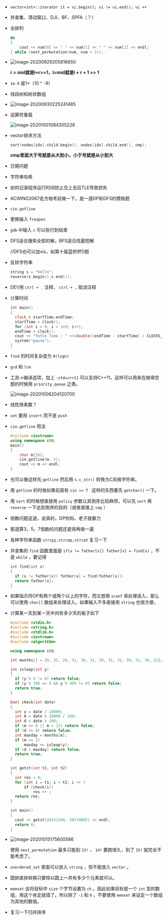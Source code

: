 + `vector<int>::iterator it = vi.begin(); vi != vi.end(); vi ++ `

+ 并查集、滑动窗口、DJI、BF、SPFA（？）

+ 全排列 

  ```cpp
  do
  {
      cout << num[0] << " " << num[1] << " " << num[2] << endl;
  } while (next_permutation(num, num + 3));
  ```

+ ![image-20200929205816650](https://cdn.jsdelivr.net/gh/smallzhong/picgo-pic-bed@master/image-20200929205816650.png)

  **r = mid就是l+r>>1，l=mid就是l + r + 1 >> 1**

+ `1e-9` 是1×（10 ^ -9）

+ 线段树和树状数组

+ ![image-20200930225241485](https://cdn.jsdelivr.net/gh/smallzhong/picgo-pic-bed@master/image-20200930225241485.png)

+ 运算符重载

  ![image-20201001084355228](https://cdn.jsdelivr.net/gh/smallzhong/picgo-pic-bed@master/image-20201001084355228.png)
  
+ vector排序方法

  ```cpp
  sort(nodes[idx].child.begin(), nodes[idx].child.end(), cmp);
  ```

  **cmp里面大于号就是从大到小，小于号就是从小到大**
  
+ 日期问题

+ 字符串哈希

+ 如何记录程序运行时间防止交上去后TLE导致损失

+ ACWING2067走方格考前做一下，是一道DP和DFS的模板题

+ `cin.getline`

+ 更换输入 `freopen`

+ `gdb` 中输入 `c` 可以执行到结束

+ DFS适合搜索全部的解，BFS适合找最短解

  //DFS也可以加vis，如第十届蓝桥杯D题
  
+ 反转字符串

  ```cpp
  string s = "hello";
  reverse(s.begin(),s.end());  
  ```

+ DEV用 `ctrl + .` 注释， `ctrl + ,` 取消注释

+ 计算时间

  ```cpp
  int main()
  {
  	clock_t startTime,endTime;
  	startTime = clock();
  	for (int i = 0; i < 1e9; i++);
  	endTime = clock();
  	cout << "Totle Time : " <<(double)(endTime - startTime) / CLOCKS_PER_SEC << "s" << endl;
  	system("pause");
  }
  ```

+ `find` 的时间复杂度为 `0(logn)`

+ `gcd` 和 `lcm`

+ 工具->编译选项，加上 `-std=c++11` 可以支持C++11，这样可以用来在做填空题的时候用 `priority_queue` 之类。

  ![image-20201006204120700](https://cdn.jsdelivr.net/gh/smallzhong/picgo-pic-bed@master/image-20201006204120700.png)

+ 线性筛素数？

+ `set` 要用 `insert` 而不是 `push`

+ `cin.getline` 用法

  ```cpp
  #include <iostream>
  using namespace std;
  main()
  {
      char m[20];
      cin.getline(m, 5);
      cout << m << endl;
  }
  ```

+ 也可以像这样先 `getline` 然后用 `s.c_str()` 转换为C风格字符串。

+ 用 `getline` 的时候如果前面有 `cin >> T ` 这样的东西要先 `getchar()` 一下。

+ 用 `sort` 的时候想直接用 `policy` 参数让其倒序比较麻烦，可以先 `sort` 再 `reverse` 一下达到倒序的目的（或者直接上 `cmp` ）

+ 倍数问题这道，说真的，DP你妈，老子就暴力

+ 那道算3，5，7倍数的问题还是得再做一遍

+ 各种字符串函数 `strcpy,strcmp,strcat` 复习一下

+ 并查集的 `find` 函数里面是 `if(x != father[x]) father[x] = find(x)` ，不是 `while` ，要记得

  ```cpp
  int find(int x)
  {
  	if (x != father[x]) father[x] = find(father[x]);
  	return father[x];
  }
  ```

+ 如果指示符OP有两个或两个以上的字符，而又想用 `scanf` 来处理读入，那么可以使用 `char[]` 数组来处理读入。如果输入不多直接用 `string` 也很方便。

+ 计算某一天到某一天中间有多少天的板子如下

  ```cpp
  #include <stdio.h>
  #include <string.h>
  #include <stdlib.h>
  #include <iostream>
  #include <algorithm>
  
  using namespace std;
  
  int months[] = {0, 31, 28, 31, 30, 31, 30, 31, 31, 30, 31, 30, 31};
  
  int isleap(int y)
  {
  	if (y % 4 != 0) return false;
  	if (y % 100 == 0 && y % 400 != 0) return false;
  	return true;
  }
  
  bool check(int date)
  {
  	int y = date / 10000;
  	int m = date % 10000 / 100;
  	int d = date % 100;
  	if (m <= 0 || m > 12) return false;
  	if (d <= 0) return false;
  	int maxday = months[m];
  	if (m == 2)
  		maxday += isleap(y);
  	if (d > maxday) return false;
  	return true;
  }
  
  int getct(int t1, int t2)
  {
  	int res = 0;
  	for (int i = t1; i < t2; i ++ )
  		if (check(i))
  			res ++ ;
  	return res;
  }
  
  int main()
  {
  	cout << getct(20141109, 20170805) << endl;
  	return 0; 
  }
  ```

+ ![image-20201015175600586](https://cdn.jsdelivr.net/gh/smallzhong/picgo-pic-bed/image-20201015175600586.png)

  使用 `next_permutation` 最多只能到 `13!` ， `14!` 要跑很久，到了 `15!` 就完全不能考虑了。

+ `unordered_set` 里面可以放入 `string` ，但不能放入 `vector` 。

+ 圆排直排转换只要除以圆上一共有多少个元素就可以。

+ `memset` 会将目标中 `size` 个字节设置为 `ch` 。因此如果目标是一个 `int` 型的数组，用这个肯定就错了。所以除了 `-1` 和 `0` ，不要使用 `memset` 来设定一个数组为其他的数值。

+ 复习一下归并排序
